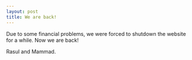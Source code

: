 ```yaml
---
layout: post
title: We are back!
---
```


Due to some financial problems, we were forced to shutdown the website for a while. Now we are back!

Rasul and Mammad.
